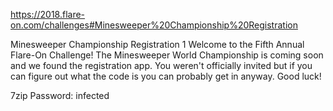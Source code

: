https://2018.flare-on.com/challenges#Minesweeper%20Championship%20Registration

Minesweeper Championship Registration
1
Welcome to the Fifth Annual Flare-On Challenge! The Minesweeper World Championship is coming soon and we found the registration app. You weren't officially invited but if you can figure out what the code is you can probably get in anyway. Good luck!

7zip Password: infected
